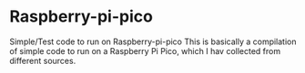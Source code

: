 # Raspberry-pi-pico
Simple/Test code to run on Raspberry-pi-pico
This is basically a compilation of simple code to run on a Raspberry Pi Pico, which I hav collected from different sources.
